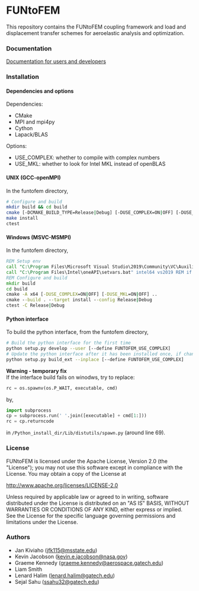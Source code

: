 # FUNtoFEM #

This repository contains the FUNtoFEM coupling framework and load and displacement transfer schemes for aeroelastic analysis and optimization.

### Documentation ###

[Documentation for users and developers](https://smdogroup.github.io/funtofem/index.html)

### Installation ###

#### Dependencies and options
Dependencies:
* CMake
* MPI and mpi4py
* Cython
* Lapack/BLAS

Options:
* USE_COMPLEX: whether to compile with complex numbers
* USE_MKL: whether to look for Intel MKL instead of openBLAS

#### UNIX (GCC-openMPI)
In the funtofem directory,
```sh
# Configure and build
mkdir build && cd build
cmake [-DCMAKE_BUILD_TYPE=Release|Debug] [-DUSE_COMPLEX=ON|OFF] [-DUSE_MKL=ON|OFF] ..
make install
ctest
```

#### Windows (MSVC-MSMPI)
In the funtofem directory,
```bat
REM Setup env
call "C:\Program Files\Microsoft Visual Studio\2019\Community\VC\Auxiliary\Build\vcvarsall.dat" amd64 REM VS build tools
call "C:\Program Files\Intel\oneAPI\setvars.bat" intel64 vs2019 REM if Intel MKL are used
REM Configure and build
mkdir build
cd build
cmake -A x64 [-DUSE_COMPLEX=ON|OFF] [-DUSE_MKL=ON|OFF] ..
cmake --build . --target install --config Release|Debug
ctest -C Release|Debug
```

#### Python interface
To build the python interface, from the funtofem directory,
```sh
# Build the python interface for the first time
python setup.py develop --user [--define FUNTOFEM_USE_COMPLEX]
# Update the python interface after it has been installed once, if changes are made
python setup.py build_ext --inplace [--define FUNTOFEM_USE_COMPLEX]
```

**Warning - temporary fix**  
If the interface build fails on winodws, try to replace:
```python
rc = os.spawnv(os.P_WAIT, executable, cmd)
```
by,
```python
import subprocess
cp = subprocess.run(' '.join([executable] + cmd[1:]))
rc = cp.returncode
```
in  `/Python_install_dir/Lib/distutils/spawn.py` (around line 69).

### License ###

FUNtoFEM is licensed under the Apache License, Version 2.0 (the "License");
you may not use this software except in compliance with the License.
You may obtain a copy of the License at

   http://www.apache.org/licenses/LICENSE-2.0

Unless required by applicable law or agreed to in writing, software
distributed under the License is distributed on an "AS IS" BASIS,
WITHOUT WARRANTIES OR CONDITIONS OF ANY KIND, either express or implied.
See the License for the specific language governing permissions and
limitations under the License.

### Authors ###

* Jan Kiviaho (jfk115@msstate.edu)
* Kevin Jacobson (kevin.e.jacobson@nasa.gov)
* Graeme Kennedy (graeme.kennedy@aerospace.gatech.edu)
* Liam Smith
* Lenard Halim (lenard.halim@gatech.edu)
* Sejal Sahu (ssahu32@gatech.edu)
